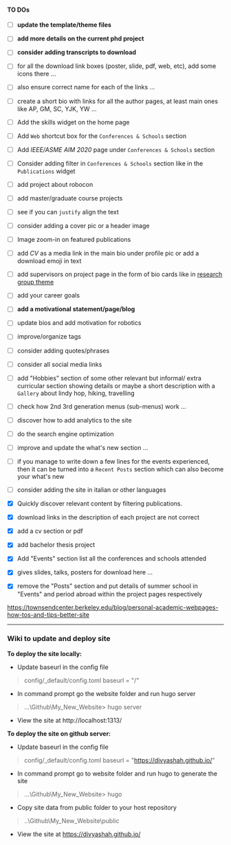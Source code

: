#### TO DOs
- [ ] **update the template/theme files**
- [ ] **add more details on the current phd project**
- [ ] **consider adding transcripts to download**

- [ ] for all the download link boxes (poster, slide, pdf, web, etc), add some icons there ...
- [ ] also ensure correct name for each of the links ...
- [ ] create a short bio with links for all the author pages, at least main ones like AP, GM, SC, YJK, YW ...  

- [ ] Add the skills widget on the home page
- [ ] Add `Web` shortcut box for the `Conferences & Schools` section
- [ ] Add *IEEE/ASME AIM 2020* page under `Conferences & Schools` section
- [ ] Consider adding filter in `Conferences & Schools` section like in the `Publications` widget

- [ ] add project about robocon
- [ ] add master/graduate course projects
- [ ] see if you can `justify` align the text  
- [ ] consider adding a cover pic or a header image  

- [ ] Image zoom-in on featured publications
- [ ] add *CV* as a media link in the main bio under profile pic or add a download emoji in text
- [ ] add supervisors on project page in the form of bio cards like in [research group theme](https://research-group.netlify.app/people/)
- [ ] add your career goals
- [ ] **add a motivational statement/page/blog**

- [ ] update bios and add motivation for robotics
- [ ] improve/organize tags
- [ ] consider adding quotes/phrases
- [ ] consider all social media links

- [ ] add "Hobbies" section of some other relevant but informal/ extra curricular section showing details or maybe a short description with a `Gallery` about lindy hop, hiking, travelling
- [ ] check how 2nd 3rd generation menus (sub-menus) work ...
- [ ] discover how to add analytics to the site
- [ ] do the search engine optimization
- [ ] improve and update the what's new section ...
- [ ] if you manage to write down a few lines for the events experienced, then it can be turned into a `Recent Posts` section which can also become your what's new

- [ ] consider adding the site in italian or other languages

- [x] Quickly discover relevant content by filtering publications.
- [x] download links in the description of each project are not correct
- [x] add a cv section or pdf
- [x] add bachelor thesis project
- [x] Add "Events" section list all the conferences and schools attended
- [x] gives slides, talks, posters for download here ...
- [x] remove the "Posts" section and put details of summer school in "Events" and period abroad within the project pages respectively

https://townsendcenter.berkeley.edu/blog/personal-academic-webpages-how-tos-and-tips-better-site

---

### Wiki to update and deploy site

**To deploy the site locally:**

- Update baseurl in the config file  
> config/_default/config.toml
> baseurl = "/"

- In command prompt go the website folder and run hugo server
> ...\Github\My_New_Website> hugo server

- View the site at http://localhost:1313/

**To deploy the site on github server:**

- Update baseurl in the config file  
> config/_default/config.toml
> baseurl = "https://divyashah.github.io/"

- In command prompt go to website folder and run hugo to generate the site
> ...\Github\My_New_Website> hugo

- Copy site data from public folder to your host repository
> ..\Github\My_New_Website\public

- View the site at https://divyashah.github.io/

